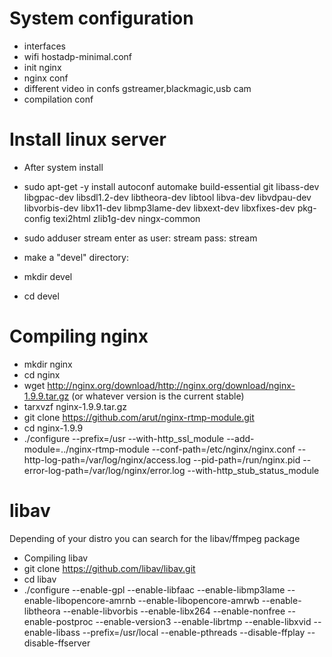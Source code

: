 # System configuration

- interfaces
- wifi hostadp-minimal.conf
- init nginx
- nginx conf
- different video in confs gstreamer,blackmagic,usb cam
- compilation conf

# Install linux server 
- After system install
- sudo apt-get -y install autoconf automake build-essential git libass-dev libgpac-dev   libsdl1.2-dev libtheora-dev libtool libva-dev libvdpau-dev libvorbis-dev libx11-dev libmp3lame-dev libxext-dev libxfixes-dev pkg-config texi2html zlib1g-dev ningx-common

- sudo adduser stream
  enter as user: stream pass: stream
-   make a "devel" directory:
-   mkdir devel
-  cd devel

# Compiling nginx
- mkdir nginx
- cd nginx
- wget http://nginx.org/download/http://nginx.org/download/nginx-1.9.9.tar.gz (or whatever version is the current stable)
- tarxvzf nginx-1.9.9.tar.gz
- git clone https://github.com/arut/nginx-rtmp-module.git
- cd nginx-1.9.9
-  ./configure --prefix=/usr --with-http_ssl_module --add-module=../nginx-rtmp-module --conf-path=/etc/nginx/nginx.conf --http-log-path=/var/log/nginx/access.log --pid-path=/run/nginx.pid --error-log-path=/var/log/nginx/error.log --with-http_stub_status_module

# libav
Depending of your distro you can search for the libav/ffmpeg package

- Compiling libav
- git clone https://github.com/libav/libav.git
- cd libav
-  ./configure --enable-gpl --enable-libfaac --enable-libmp3lame --enable-libopencore-amrnb --enable-libopencore-amrwb --enable-libtheora --enable-libvorbis --enable-libx264 --enable-nonfree --enable-postproc --enable-version3 --enable-librtmp --enable-libxvid --enable-libass --prefix=/usr/local --enable-pthreads --disable-ffplay --disable-ffserver
 


